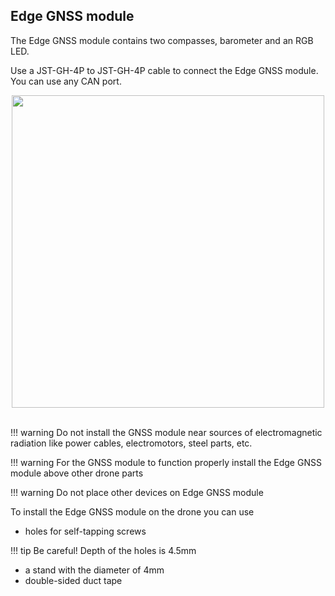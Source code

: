 ## Edge GNSS module

The Edge GNSS module contains two compasses, barometer and an RGB LED.

Use a JST-GH-4P to JST-GH-4P cable to connect the Edge GNSS module. You can use any CAN port.

<div style="text-align: center;"><img src="../../img/hardware_installation/edge_to_gnss.png" style="width: 500px;"></div><br>

!!! warning
     Do not install the GNSS module near sources of electromagnetic radiation like power cables, electromotors, steel parts, etc.

!!! warning
    For the GNSS module to function properly install the Edge GNSS module above other drone parts

!!! warning
    Do not place other devices on Edge GNSS module

To install the Edge GNSS module on the drone you can use 

* holes for self-tapping screws 

!!! tip
    Be careful! Depth of the holes is 4.5mm

* a stand with the diameter of 4mm 
* double-sided duct tape
